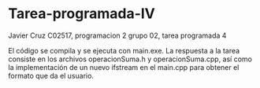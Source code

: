 # Tarea-programada-IV
Javier Cruz C02517, programacion 2 grupo 02,  tarea programada 4 

El código se compila y se ejecuta con main.exe. 
La respuesta a la tarea consiste en los archivos operacionSuma.h y operacionSuma.cpp, así como la implementación 
de un nuevo ifstream en el main.cpp para obtener el formato que da el usuario. 
